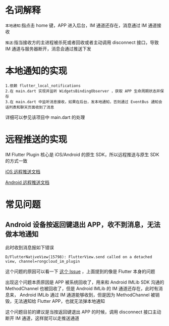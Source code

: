 # 名词解释

`本地通知`:指点击 home 键，APP 进入后台，IM 通道还存在，消息通过 IM 通道接收

`推送`:指当接收方的主进程被杀死或者回收或者主动调用 disconnect 接口，导致 IM 通道与服务器断开，消息会通过推送下发

# 本地通知的实现

```
1.依赖 flutter_local_notifications
2.在 main.dart 实现并监听 WidgetsBindingObserver ，获取 APP 生命周期状态并保存
3.在 main.dart 中监听消息接收，如果在后台，发本地通知，否则通过 EventBus 通知会话列表和聊天页面收到了消息
```
详细可以参见该项目中 main.dart 的处理

# 远程推送的实现

IM Flutter Plugin 核心是 iOS/Android 的原生 SDK，所以远程推送与原生 SDK 的方式一致

[iOS 远程推送文档](https://www.rongcloud.cn/docs/ios_push.html)

[Android 远程推送文档](https://www.rongcloud.cn/docs/android_push.html)

# 常见问题

## Android 设备按返回键退出 APP，收不到消息，无法做本地通知

此时收到消息报如下错误 

```
D/FlutterNativeView(15798): FlutterView.send called on a detached view, channel=rongcloud_im_plugin
```

这个问题的原因可以看一下 [这个 Issue](https://github.com/flutter/flutter/issues/31734) ，上面提到的像是 Flutter 本身的问题

出现这个问题本质原因是 APP 被系统回收了，用来和 Android IMLib SDK 沟通的 MethodChannel 也被回收了，但是 Android IMLib 的 IM 通道还存在，此时有消息来， Android IMLib 通过 IM 通道能够收到，但是因为 MethodChannel 被销毁，无法通知给 Flutter APP，也就无法弹本地通知

这个问题目前的建议是当按返回键退出 APP 的时候，调用 disconnect 接口主动断开 IM 通道，这样就可以走推送通道